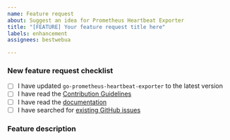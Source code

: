 ```yaml
---
name: Feature request
about: Suggest an idea for Prometheus Heartbeat Exporter
title: "[FEATURE] Your feature request title here"
labels: enhancement
assignees: bestwebua

---
```


<!-- Thanks for helping to make Prometheus Heartbeat Exporter better! Before submit your new feature request, please make sure to check the following boxes by putting an x in the [ ] (don't: [x ], [ x], do: [x]) -->

### New feature request checklist

- [ ] I have updated `go-prometheus-heartbeat-exporter` to the latest version
- [ ] I have read the [Contribution Guidelines](https://github.com/obstools/go-prometheus-heartbeat-exporter/blob/master/CONTRIBUTING.md)
- [ ] I have read the [documentation](https://github.com/obstools/go-prometheus-heartbeat-exporter/blob/master/README.md)
- [ ] I have searched for [existing GitHub issues](https://github.com/obstools/go-prometheus-heartbeat-exporter/issues)

<!-- Please use next pattern for your feature request title: [FEATURE] Your feature request title here -->

### Feature description

<!-- Is your feature request related to a problem? Please describe. A clear and concise description of what the problem is. Ex. I'm always frustrated when [...]

Describe the solution you'd like. A clear and concise description of what you want to happen.

Describe alternatives you've considered. A clear and concise description of any alternative solutions or features you've considered. -->
